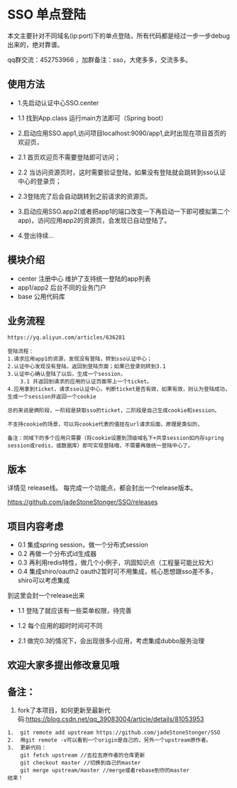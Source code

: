 

# SSO 单点登陆

本文主要针对不同域名(ip:port)下的单点登陆，所有代码都是经过一步一步debug出来的，绝对靠谱。

 qq群交流：452753966 ，加群备注：sso，大佬多多，交流多多。
 
 ## 使用方法
-	1.先启动认证中心SSO.center 
-	1.1 找到App.class 运行main方法即可（Spring boot）

-	2.启动应用SSO.app1,访问项目localhost:9090/app1,此时出现在项目首页的欢迎页，
-	2.1 首页欢迎页不需要登陆即可访问；
-	2.2 当访问资源页时，这时需要验证登陆，如果没有登陆就会跳转到sso认证中心的登录页；
-	2.3登陆完了后会自动跳转到之前请求的资源页。

-	3.启动应用SSO.app2(或者把app1的端口改变一下再启动一下即可模拟第二个app)，访问应用app2的资源页，会发现已自动登陆了。

-	4.登出待续...

## 模块介绍
-	center 注册中心
	维护了支持统一登陆的app列表
-	app1/app2 后台不同的业务门户
-	base 公用代码库

## 业务流程

	https://yq.aliyun.com/articles/636281
	
	登陆流程：
	1.请求应用app1的资源，发现没有登陆，转到sso认证中心；
	2.认证中心发现没有登陆，返回到登陆页面；如果已登录则转到3.1
	3.认证中心确认登陆了以后，生成一个session，
		3.1 并返回到请求的应用的认证页面带上一个ticket。
	4.应用拿到ticket，请求sso认证中心，判断ticket是否有效，如果有效，则认为登陆成功，生成一个session并返回一个cookie
	
	总的来说是俩阶段，一阶段是获取sso的ticket，二阶段是自己生成cookie和session。
	
	不支持cookie的场景，可以将cookie代表的值挂在url请求后面，原理是类似的，

	备注：同域下的多个应用只需要（将cookie设置到顶级域名下+共享session如内存spring session或redis，或数据库）即可实现登陆哦，不需要再做统一登陆中心了。

	
## 版本

详情见 release线。
每完成一个功能点，都会封出一个release版本。

https://github.com/jadeStoneStonger/SSO/releases
	
## 项目内容考虑

-	0.1 集成spring session，做一个分布式session
-	0.2	再做一个分布式id生成器
-	0.3	再利用redis特性，做几个小例子，巩固知识点（工程量可能比较大）
-	0.4	集成shiro/oauth2
		oauth2暂时可不用集成，核心思想跟sso差不多，shiro可以考虑集成

到这里会封一个release出来

-	1.1	登陆了就应该有一些菜单权限，待完善
-	1.2	每个应用的超时时间可不同


-	2.1 做完0.3的情况下，会出现很多小应用，考虑集成dubbo服务治理


## 欢迎大家多提出修改意见哦

## 备注：
1. fork了本项目，如何更新至最新代码:https://blog.csdn.net/qq_39083004/article/details/81053953

```
1.	git remote add upstream https://github.com/jadeStoneStonger/SSO
2. 	用git remote -v可以看到一个origin是自己的，另外一个upstream原作者。
3. 	更新代码：
	git fetch upstream //去拉去原作者的仓库更新
	git checkout master //切换到自己的master
	git merge upstream/master //merge或者rebase到你的master
结束！
```
